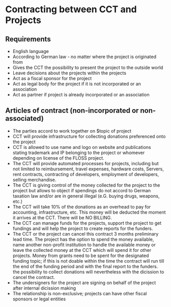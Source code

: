 # Contracting between CCT and Projects

## Requirements

* English language
* According to German law - no matter where the project is originated from
* Gives the CCT the possibility to present the project to the outside world
* Leave decisions about the projects within the projects
* Act as a fiscal sponsor for the project
* Act as legal body for the project if it is not incorporated or an association 
* Act as partner if project is already incorporated or an association

## Articles of contract (non-incorporated or non-associated)

* The parties accord to work together on $topic of project
* CCT will provide infrastructure for collecting donations preferenced onto the project
* CCT is allowed to use name and logo on website and publications stating trademark and IP belonging to the project or whomever depending on license of the FLOSS project. 
* The CCT will provide automated processes for projects, including but not limited to reimbursement, travel expenses, hardware costs, Servers, rent contracts, contracting of developers, employment of developers, selling merchandise.
* The CCT is giving control of the money collected for the project to the project but allows to object if spendings do not accord to German taxation law and/or are in general illegal (e.G. buying drugs, weapons, etc.) 
* The CCT will take 10% of the donations as an overhead to pay for accounting, infrastructure, etc. This money will be deducted the moment it arrives at the CCT. There will be NO BILLING.
* The CCT can manage funds for the projects, support the project to get fundings and will help the project to create reports for the funders. 
* The CCT or the project can cancel this contract 3 months preliminary lead time. The project has the option to spend the money available, name another non-profit institution to handle the available money or leave the collected money at the CCT which will spend it for other projects. Money from grants need to be spent for the designated funding topic; if this is not doable within the time the contract will run till the end of the funding period and with the final report to the funders. the possibility to collect donations will nevertheless with the dicission to cancel the contract.
* The undersigners for the project are signing on behalf of the project after internal dicission making
* The relationship is non-exclusive; projects can have other fiscal sponsors or legal entities

